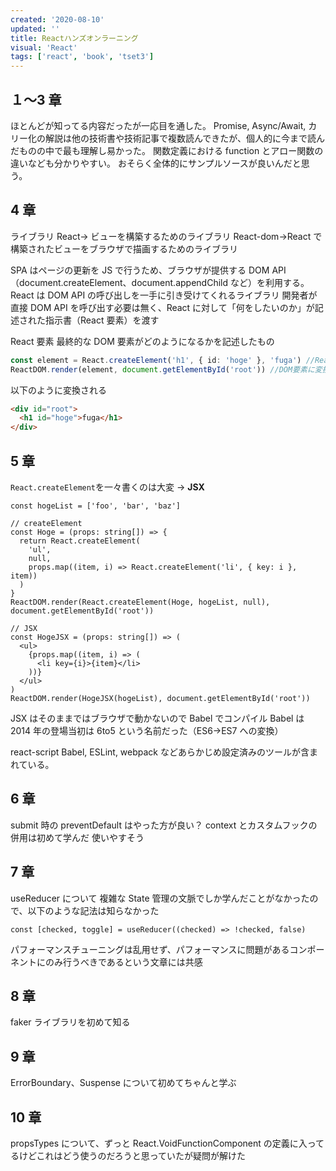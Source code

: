 ```yaml
---
created: '2020-08-10'
updated: ''
title: Reactハンズオンラーニング
visual: 'React'
tags: ['react', 'book', 'tset3']
---
```


## １〜3 章

ほとんどが知ってる内容だったが一応目を通した。
Promise, Async/Await, カリー化の解説は他の技術書や技術記事で複数読んできたが、個人的に今まで読んだものの中で最も理解し易かった。
関数定義における function とアロー関数の違いなども分かりやすい。
おそらく全体的にサンプルソースが良いんだと思う。

## 4 章

ライブラリ
React→ ビューを構築するためのライブラリ
React-dom→React で構築されたビューをブラウザで描画するためのライブラリ

SPA はページの更新を JS で行うため、ブラウザが提供する DOM API（document.createElement、document.appendChild など）を利用する。
React は DOM API の呼び出しを一手に引き受けてくれるライブラリ
開発者が直接 DOM API を呼び出す必要は無く、React に対して「何をしたいのか」が記述された指示書（React 要素）を渡す

React 要素
最終的な DOM 要素がどのようになるかを記述したもの

```ts
const element = React.createElement('h1', { id: 'hoge' }, 'fuga') //React要素を作成("fuga"はprops)
ReactDOM.render(element, document.getElementById('root')) //DOM要素に変換
```

以下のように変換される

```html
<div id="root">
  <h1 id="hoge">fuga</h1>
</div>
```

## 5 章

`React.createElement`を一々書くのは大変 → **JSX**

```tsx
const hogeList = ['foo', 'bar', 'baz']

// createElement
const Hoge = (props: string[]) => {
  return React.createElement(
    'ul',
    null,
    props.map((item, i) => React.createElement('li', { key: i }, item))
  )
}
ReactDOM.render(React.createElement(Hoge, hogeList, null), document.getElementById('root'))

// JSX
const HogeJSX = (props: string[]) => (
  <ul>
    {props.map((item, i) => (
      <li key={i}>{item}</li>
    ))}
  </ul>
)
ReactDOM.render(HogeJSX(hogeList), document.getElementById('root'))
```

JSX はそのままではブラウザで動かないので Babel でコンパイル
Babel は 2014 年の登場当初は 6to5 という名前だった（ES6→ES7 への変換）

react-script
Babel, ESLint, webpack などあらかじめ設定済みのツールが含まれている。

## 6 章

submit 時の preventDefault はやった方が良い？
context とカスタムフックの併用は初めて学んだ
使いやすそう

## 7 章

useReducer について
複雑な State 管理の文脈でしか学んだことがなかったので、以下のような記法は知らなかった

```tsx
const [checked, toggle] = useReducer((checked) => !checked, false)
```

パフォーマンスチューニングは乱用せず、パフォーマンスに問題があるコンポーネントにのみ行うべきであるという文章には共感

## 8 章

faker ライブラリを初めて知る

## 9 章

ErrorBoundary、Suspense について初めてちゃんと学ぶ

## 10 章

propsTypes について、ずっと React.VoidFunctionComponent の定義に入ってるけどこれはどう使うのだろうと思っていたが疑問が解けた
